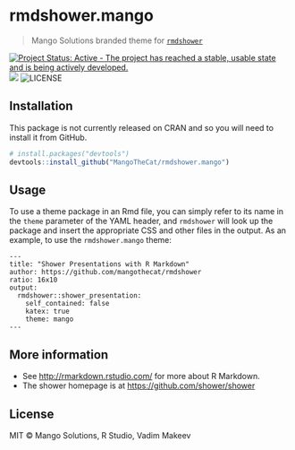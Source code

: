 # rmdshower.mango

> Mango Solutions branded theme for [`rmdshower`](https://github.com/MangoTheCat/rmdshower)

[![Project Status: Active - The project has reached a stable, usable state and is being actively developed.](http://www.repostatus.org/badges/latest/active.svg)](http://www.repostatus.org/#active) [![](https://www.r-pkg.org/badges/version/rmdshower.mango)](https://www.r-pkg.org/badges/version/rmdshower.mango) ![LICENSE](https://img.shields.io/badge/LICENSE-MIT-blue.svg)

## Installation

This package is not currently released on CRAN and so you will need to install it from GitHub.

```r
# install.packages("devtools")
devtools::install_github("MangoTheCat/rmdshower.mango")
```

## Usage

To use a theme package in an Rmd file, you can simply refer to its name in the `theme` parameter of the YAML header, and `rmdshower` will look up the package and insert the appropriate CSS and other files in the output. As an example, to use the `rmdshower.mango` theme:

```
---
title: "Shower Presentations with R Markdown"
author: https://github.com/mangothecat/rmdshower
ratio: 16x10
output:
  rmdshower::shower_presentation:
    self_contained: false
    katex: true
    theme: mango
---
```

## More information

* See http://rmarkdown.rstudio.com/ for more about R Markdown.
* The shower homepage is at https://github.com/shower/shower

## License

MIT © Mango Solutions, R Studio, Vadim Makeev
